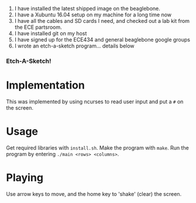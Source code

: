 1. I have installed the latest shipped image on the beaglebone.
2. I have a Xubuntu 16.04 setup on my machine for a long time now
3. I have all the cables and SD cards I need, and checked out a lab kit from the ECE partsroom.
4. I have installed git on my host
5. I have signed up for the ECE434 and general beaglebone google groups
6. I wrote an etch-a-sketch program... details below

### Etch-A-Sketch!

# Implementation
This was implemented by using ncurses to read user input and put a `#` on the screen.

# Usage
Get required libraries with `install.sh`. Make the program with `make`. Run the program by entering `./main <rows> <columns>`.

# Playing
Use arrow keys to move, and the home key to 'shake' (clear) the screen.